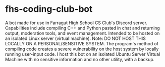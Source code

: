 # fhs-coding-club-bot
A bot made for use in Farragut High School CS Club's Discord server. Capabilities include compiling C++ and Python pasted in chat and returning output, moderation tools, and event management. Intended to be hosted on an isolated Linux server (virtual machine). 
Note: DO NOT HOST THIS LOCALLY ON A PERSONAL/SENSITIVE SYSTEM. The program's method of compiling code creates a severe vulnerability on the host system by locally running user-input code. I host this bot on an isolated Ubuntu Server Virtual Machine with no sensitive information and no other utility, with a backup.
